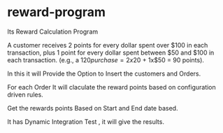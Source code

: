 # reward-program

Its Reward Calculation Program

A customer receives 2 points for every dollar spent over $100 in each transaction, plus 1 point for every dollar spent between $50 and $100 in each transaction.
(e.g., a $120 purchase = 2x$20 + 1x$50 = 90 points).


In this it will Provide the Option to Insert the customers and Orders.

For each Order It will claculate the reward points based on configuration driven rules.

Get the rewards points Based on Start and End date based.

It has Dynamic Integration Test , it will give the results.
